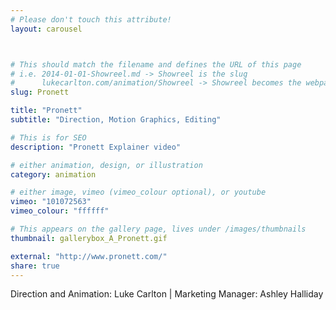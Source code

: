```yaml
---
# Please don't touch this attribute!
layout: carousel



# This should match the filename and defines the URL of this page
# i.e. 2014-01-01-Showreel.md -> Showreel is the slug
#      lukecarlton.com/animation/Showreel -> Showreel becomes the webpath
slug: Pronett

title: "Pronett"
subtitle: "Direction, Motion Graphics, Editing"

# This is for SEO
description: "Pronett Explainer video"

# either animation, design, or illustration
category: animation

# either image, vimeo (vimeo_colour optional), or youtube
vimeo: "101072563"
vimeo_colour: "ffffff"

# This appears on the gallery page, lives under /images/thumbnails
thumbnail: gallerybox_A_Pronett.gif

external: "http://www.pronett.com/"
share: true
---
```


Direction and Animation: Luke Carlton  |  Marketing Manager: Ashley Halliday